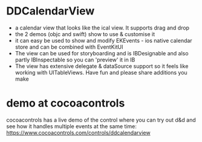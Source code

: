 # DDCalendarView
-   a calendar view that looks like the ical view. It supports drag and drop
- the 2 demos (objc and swift) show to use &amp; customise it
- it can easy be used to show and modify EKEvents - ios native calendar store and can be combined with EventKitUI
- The view can be used for storyboarding and is IBDesignable and also partly IBInspectable so you can 'preview' it in IB
- The view has extensive delegate & dataSource support so it feels like working with UITableViews.
Have fun and please share additions you make

# demo at cocoacontrols
cocoacontrols has a live demo of the control where you can try out d&d and see how it handles multiple events at the same time: <br/>
https://www.cocoacontrols.com/controls/ddcalendarview
